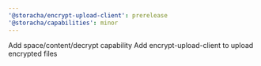 ```yaml
---
'@storacha/encrypt-upload-client': prerelease
'@storacha/capabilities': minor
---
```


Add space/content/decrypt capability
Add encrypt-upload-client to upload encrypted files

